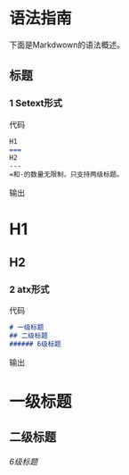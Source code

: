 # 语法指南  
下面是Markdwown的语法概述。  
## 标题  
### 1 Setext形式  
代码  
```markdown
H1
===
H2
---
=和-的数量无限制，只支持两级标题。
```  
输出  

H1
===
H2
---
### 2 atx形式  
代码  
```markdown  
# 一级标题
## 二级标题
###### 6级标题
```  
输出  
# 一级标题  
## 二级标题  
###### 6级标题  